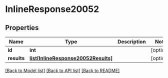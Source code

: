 # InlineResponse20052

## Properties
Name | Type | Description | Notes
------------ | ------------- | ------------- | -------------
**id** | **int** |  | [optional] 
**results** | [**list[InlineResponse20052Results]**](InlineResponse20052Results.md) |  | [optional] 

[[Back to Model list]](../README.md#documentation-for-models) [[Back to API list]](../README.md#documentation-for-api-endpoints) [[Back to README]](../README.md)

